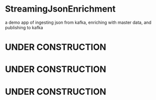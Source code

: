 # StreamingJsonEnrichment
a demo app of ingesting json from kafka, enriching with master data, and publishing to kafka

# UNDER CONSTRUCTION

# UNDER CONSTRUCTION

# UNDER CONSTRUCTION
